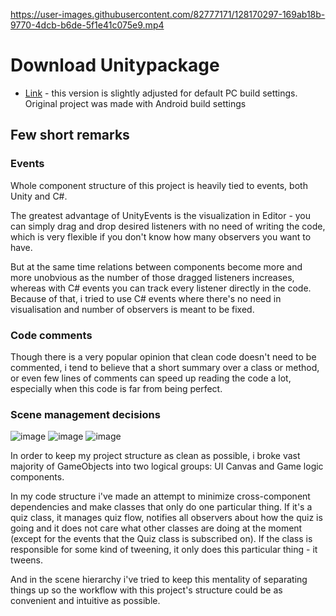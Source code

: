 
https://user-images.githubusercontent.com/82777171/128170297-169ab18b-9770-4dcb-b6de-5f1e41c075e9.mp4


# Download Unitypackage
- [Link](https://github.com/ForestSquirrelDev/TestAssignment/blob/master/Packages/LZ-TestAssignment.unitypackage) - this version is slightly adjusted for default PC build settings. Original project was made with Android build settings

## Few short remarks
### Events
Whole component structure of this project is heavily tied to events, both Unity and C#.

The greatest advantage of UnityEvents is the visualization in Editor - you can simply drag and drop desired listeners with no need of writing the code, which is very flexible if you don't know how many observers you want to have.

But at the same time relations between components become more and more unobvious as the number of those dragged listeners increases, whereas with C# events you can track every listener directly in the code. Because of that, i tried to use C# events where there's no need in visualisation and number of observers is meant to be fixed.

### Code comments
Though there is a very popular opinion that clean code doesn't need to be commented, i tend to believe that a short summary over a class or method, or even few lines of comments can speed up reading the code a lot, especially when this code is far from being perfect.

### Scene management decisions

![image](https://user-images.githubusercontent.com/82777171/128210987-f4cb1803-4ead-45bd-8096-791ef8970b10.png)
![image](https://user-images.githubusercontent.com/82777171/128211097-a13fe2c2-3bf8-4832-b239-60bc4492c1dd.png)
![image](https://user-images.githubusercontent.com/82777171/128211247-f841875c-dd39-40fc-b2b5-3938190c3e54.png)

In order to keep my project structure as clean as possible, i broke vast majority of GameObjects into two logical groups: UI Canvas and Game logic components.

In my code structure i've made an attempt to minimize cross-component dependencies and make classes that only do one particular thing.
If it's a quiz class, it manages quiz flow, notifies all observers about how the quiz is going and it does not care what other classes are doing at the moment (except for the events that the Quiz class is subscribed on). If the class is responsible for some kind of tweening, it only does this particular thing - it tweens. 

And in the scene hierarchy i've tried to keep this mentality of separating things up so the workflow with this project's structure could be as convenient and intuitive as possible.
